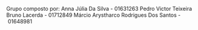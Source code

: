 Grupo composto por: 
Anna Júlia Da Silva - 01631263
Pedro Victor Teixeira Bruno Lacerda - 01712849
Márcio Arystharco Rodrigues Dos Santos - 01648981
